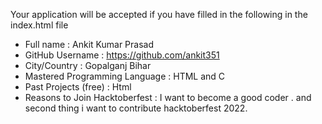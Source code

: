 Your application will be accepted if you have filled in the following in the index.html file

- Full name : Ankit Kumar Prasad 
- GitHub Username : https://github.com/ankit351
- City/Country : Gopalganj Bihar 
- Mastered Programming Language : HTML and C
- Past Projects (free) : Html
- Reasons to Join Hacktoberfest : I want to become a good coder . and second thing i want to contribute hacktoberfest 2022.
